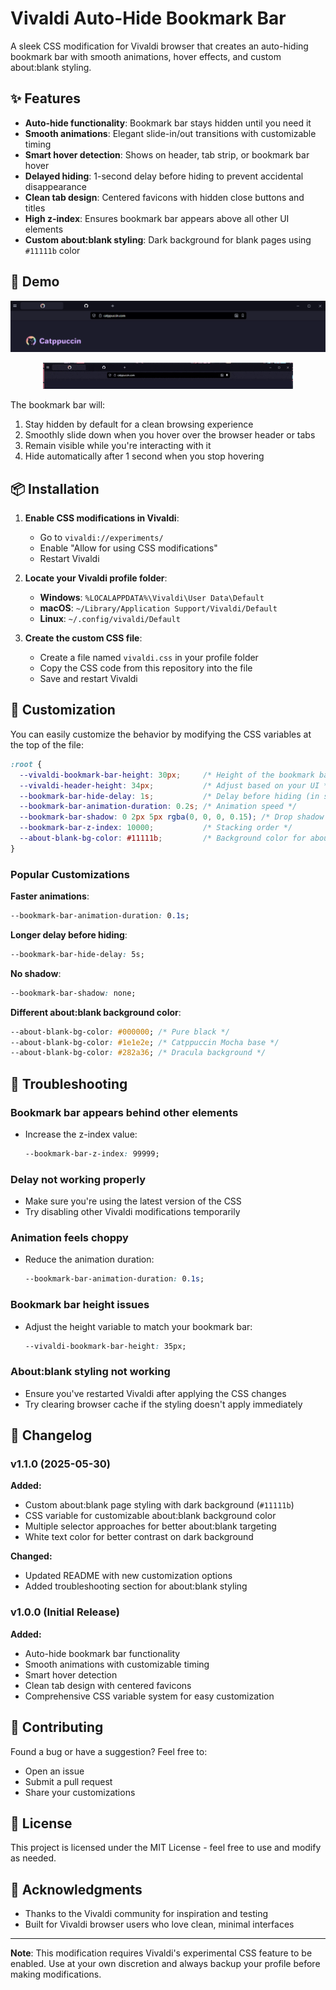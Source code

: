 # Vivaldi Auto-Hide Bookmark Bar

A sleek CSS modification for Vivaldi browser that creates an auto-hiding bookmark bar with smooth animations, hover effects, and custom about:blank styling.

## ✨ Features

- **Auto-hide functionality**: Bookmark bar stays hidden until you need it
- **Smooth animations**: Elegant slide-in/out transitions with customizable timing
- **Smart hover detection**: Shows on header, tab strip, or bookmark bar hover
- **Delayed hiding**: 1-second delay before hiding to prevent accidental disappearance
- **Clean tab design**: Centered favicons with hidden close buttons and titles
- **High z-index**: Ensures bookmark bar appears above all other UI elements
- **Custom about:blank styling**: Dark background for blank pages using `#11111b` color

## 🎥 Demo

![Screenshot](/screenshot.png)
<div align="center">
  <img src="demo.gif" alt="Demo">
</div>

The bookmark bar will:
1. Stay hidden by default for a clean browsing experience
2. Smoothly slide down when you hover over the browser header or tabs
3. Remain visible while you're interacting with it
4. Hide automatically after 1 second when you stop hovering

## 📦 Installation

1. **Enable CSS modifications in Vivaldi**:
   - Go to `vivaldi://experiments/`
   - Enable "Allow for using CSS modifications"
   - Restart Vivaldi

2. **Locate your Vivaldi profile folder**:
   - **Windows**: `%LOCALAPPDATA%\Vivaldi\User Data\Default`
   - **macOS**: `~/Library/Application Support/Vivaldi/Default`
   - **Linux**: `~/.config/vivaldi/Default`

3. **Create the custom CSS file**:
   - Create a file named `vivaldi.css` in your profile folder
   - Copy the CSS code from this repository into the file
   - Save and restart Vivaldi

## 🎨 Customization

You can easily customize the behavior by modifying the CSS variables at the top of the file:

```css
:root {
  --vivaldi-bookmark-bar-height: 30px;     /* Height of the bookmark bar */
  --vivaldi-header-height: 34px;           /* Adjust based on your UI */
  --bookmark-bar-hide-delay: 1s;           /* Delay before hiding (in seconds) */
  --bookmark-bar-animation-duration: 0.2s; /* Animation speed */
  --bookmark-bar-shadow: 0 2px 5px rgba(0, 0, 0, 0.15); /* Drop shadow */
  --bookmark-bar-z-index: 10000;           /* Stacking order */
  --about-blank-bg-color: #11111b;         /* Background color for about:blank pages */
}
```

### Popular Customizations

**Faster animations**:
```css
--bookmark-bar-animation-duration: 0.1s;
```

**Longer delay before hiding**:
```css
--bookmark-bar-hide-delay: 5s;
```

**No shadow**:
```css
--bookmark-bar-shadow: none;
```

**Different about:blank background color**:
```css
--about-blank-bg-color: #000000; /* Pure black */
--about-blank-bg-color: #1e1e2e; /* Catppuccin Mocha base */
--about-blank-bg-color: #282a36; /* Dracula background */
```

## 🔧 Troubleshooting

### Bookmark bar appears behind other elements
- Increase the z-index value:
  ```css
  --bookmark-bar-z-index: 99999;
  ```

### Delay not working properly
- Make sure you're using the latest version of the CSS
- Try disabling other Vivaldi modifications temporarily

### Animation feels choppy
- Reduce the animation duration:
  ```css
  --bookmark-bar-animation-duration: 0.1s;
  ```

### Bookmark bar height issues
- Adjust the height variable to match your bookmark bar:
  ```css
  --vivaldi-bookmark-bar-height: 35px;
  ```

### About:blank styling not working
- Ensure you've restarted Vivaldi after applying the CSS changes
- Try clearing browser cache if the styling doesn't apply immediately

## 📝 Changelog

### v1.1.0 (2025-05-30)
**Added:**
- Custom about:blank page styling with dark background (`#11111b`)
- CSS variable for customizable about:blank background color
- Multiple selector approaches for better about:blank targeting
- White text color for better contrast on dark background

**Changed:**
- Updated README with new customization options
- Added troubleshooting section for about:blank styling

### v1.0.0 (Initial Release)
**Added:**
- Auto-hide bookmark bar functionality
- Smooth animations with customizable timing
- Smart hover detection
- Clean tab design with centered favicons
- Comprehensive CSS variable system for easy customization

## 🤝 Contributing

Found a bug or have a suggestion? Feel free to:
- Open an issue
- Submit a pull request
- Share your customizations

## 📝 License

This project is licensed under the MIT License - feel free to use and modify as needed.

## 🙏 Acknowledgments

- Thanks to the Vivaldi community for inspiration and testing
- Built for Vivaldi browser users who love clean, minimal interfaces

---

**Note**: This modification requires Vivaldi's experimental CSS feature to be enabled. Use at your own discretion and always backup your profile before making modifications.